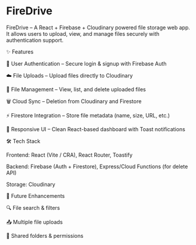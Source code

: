 # FireDrive
FireDrive – A React + Firebase + Cloudinary powered file storage web app.
It allows users to upload, view, and manage files securely with authentication support.

✨ Features

🔐 User Authentication – Secure login & signup with Firebase Auth

☁️ File Uploads – Upload files directly to Cloudinary

📂 File Management – View, list, and delete uploaded files

🗑️ Cloud Sync – Deletion from Cloudinary and Firestore

⚡ Firestore Integration – Store file metadata (name, size, URL, etc.)

🎨 Responsive UI – Clean React-based dashboard with Toast notifications

🛠️ Tech Stack

Frontend: React (Vite / CRA), React Router, Toastify

Backend: Firebase (Auth + Firestore), Express/Cloud Functions (for delete API)

Storage: Cloudinary

🚀 Future Enhancements

🔍 File search & filters

📤 Multiple file uploads

👥 Shared folders & permissions
